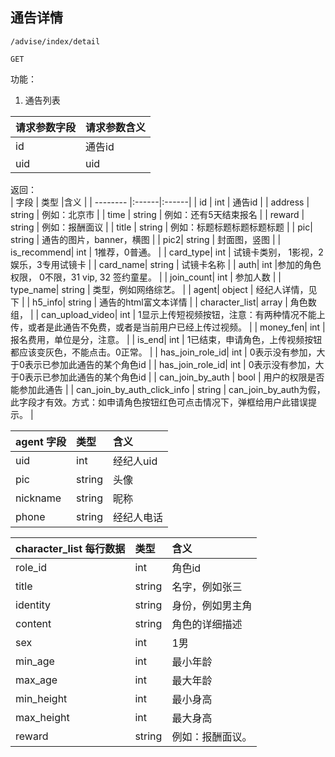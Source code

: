 
## 通告详情


~~~
/advise/index/detail
~~~
~~~
GET
~~~


功能：  

1. 通告列表


| 请求参数字段        | 请求参数含义  |
| -------- |:------|
|id       |  通告id|
|uid       |  uid|




返回：   
| 字段        | 类型 |含义  |
| -------- |:------|:------|
| id |  int   | 通告id |
| address |  string   | 例如：北京市 |
| time |  string   | 例如：还有5天结束报名 |
| reward |  string   | 例如：报酬面议 |
| title |  string   | 例如：标题标题标题标题标题 |
| pic|  string   | 通告的图片，banner，横图 |
| pic2|  string   | 封面图，竖图 |
| is_recommend|  int   | 1推荐，0普通。 |
| card_type|  int   | 试镜卡类别， 1影视，2娱乐，3专用试镜卡  |
| card_name| string   | 试镜卡名称 |
| auth| int   |参加的角色权限， 0不限，31 vip, 32 签约童星。 |
| join_count| int   | 参加人数 |
| type_name| string   | 类型，例如网络综艺。 |
| agent| object   | 经纪人详情，见下 |
| h5_info| string   | 通告的html富文本详情 |
| character_list| array   | 角色数组， |
| can_upload_video| int   | 1显示上传短视频按钮，注意：有两种情况不能上传，或者是此通告不免费，或者是当前用户已经上传过视频。 |
| money_fen| int   | 报名费用，单位是分，注意。 |
| is_end| int   | 1已结束，申请角色，上传视频按钮都应该变灰色，不能点击。0正常。 |
| has_join_role_id| int   | 0表示没有参加，大于0表示已参加此通告的某个角色id |
| has_join_role_id| int   | 0表示没有参加，大于0表示已参加此通告的某个角色id |
| can_join_by_auth | bool   | 用户的权限是否能参加此通告 |
| can_join_by_auth_click_info  | string   | can_join_by_auth为假，此字段才有效。方式：如申请角色按钮红色可点击情况下，弹框给用户此错误提示。 |



| agent 字段        | 类型 |含义  |
| -------- |:------|:------|
| uid |  int   | 经纪人uid |
| pic |  string   | 头像 |
| nickname |  string   | 昵称 |
|phone |  string   | 经纪人电话 |


| character_list 每行数据        | 类型 |含义  |
| -------- |:------|:------|
| role_id |  int   | 角色id |
| title |  string   | 名字，例如张三 |
| identity |  string   | 身份，例如男主角 |
| content |  string   | 角色的详细描述 |
| sex |  int   | 1男 |
| min_age |  int   | 最小年龄 |
| max_age |  int   | 最大年龄 |
| min_height |  int   | 最小身高 |
| max_height |  int   | 最大身高 |
| reward |  string   | 例如：报酬面议。 |
















